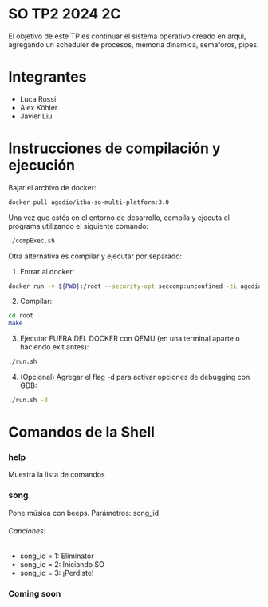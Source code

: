 # SO TP2 2024 2C
El objetivo de este TP es continuar el sistema operativo creado en arqui, agregando un scheduler de procesos, memoria dinamica, semaforos, pipes.

# Integrantes
- Luca Rossi 
- Alex Köhler
- Javier Liu

# Instrucciones de compilación y ejecución
Bajar el archivo de docker:
```sh
docker pull agodio/itba-so-multi-platform:3.0
```

Una vez que estés en el entorno de desarrollo, compila y ejecuta el programa utilizando el siguiente comando:
```sh
./compExec.sh
```

Otra alternativa es compilar y ejecutar por separado:
1. Entrar al docker:
```sh
docker run -v ${PWD}:/root --security-opt seccomp:unconfined -ti agodio/itba-so-multi-platform:3.0
```
2. Compilar:
```sh
cd root
make
```
3. Ejecutar FUERA DEL DOCKER con QEMU (en una terminal aparte o haciendo exit antes):
```sh
./run.sh
```
4. (Opcional) Agregar el flag -d para activar opciones de debugging con GDB:
```sh
./run.sh -d
```
# Comandos de la Shell
### help
Muestra la lista de comandos

### song
Pone música con beeps. Parámetros: song_id

###### Canciones: 
- song_id = 1: Eliminator
- song_id = 2: Iniciando SO
- song_id = 3: ¡Perdiste!

### Coming soon
